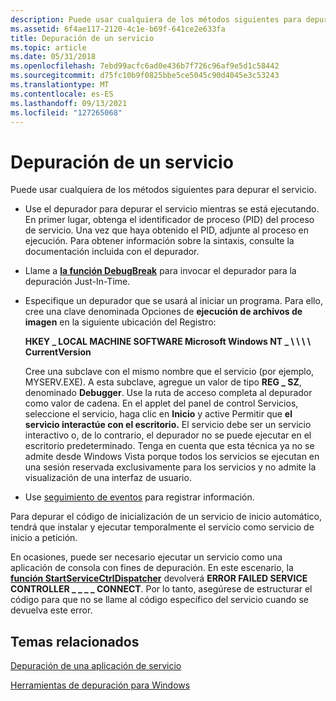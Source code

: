 ```yaml
---
description: Puede usar cualquiera de los métodos siguientes para depurar el servicio.
ms.assetid: 6f4ae117-2120-4c1e-b69f-641ce2e633fa
title: Depuración de un servicio
ms.topic: article
ms.date: 05/31/2018
ms.openlocfilehash: 7ebd99acfc6ad0e436b7f726c96af9e5d1c58442
ms.sourcegitcommit: d75fc10b9f0825bbe5ce5045c90d4045e3c53243
ms.translationtype: MT
ms.contentlocale: es-ES
ms.lasthandoff: 09/13/2021
ms.locfileid: "127265068"
---
```

# <a name="debugging-a-service"></a>Depuración de un servicio

Puede usar cualquiera de los métodos siguientes para depurar el servicio.

-   Use el depurador para depurar el servicio mientras se está ejecutando. En primer lugar, obtenga el identificador de proceso (PID) del proceso de servicio. Una vez que haya obtenido el PID, adjunte al proceso en ejecución. Para obtener información sobre la sintaxis, consulte la documentación incluida con el depurador.
-   Llame a [**la función DebugBreak**](/windows/desktop/api/debugapi/nf-debugapi-debugbreak) para invocar el depurador para la depuración Just-In-Time.
-   Especifique un depurador que se usará al iniciar un programa. Para ello, cree una clave denominada Opciones de **ejecución de archivos de imagen** en la siguiente ubicación del Registro:

    **HKEY \_ LOCAL MACHINE SOFTWARE Microsoft Windows NT \_ \\ \\ \\ \\ CurrentVersion**

    Cree una subclave con el mismo nombre que el servicio (por ejemplo, MYSERV.EXE). A esta subclave, agregue un valor de tipo **REG \_ SZ**, denominado **Debugger**. Use la ruta de acceso completa al depurador como valor de cadena. En el applet del panel de control Servicios, seleccione el servicio, haga clic en **Inicio** y active Permitir que **el servicio interactúe con el escritorio.** El servicio debe ser un servicio interactivo o, de lo contrario, el depurador no se puede ejecutar en el escritorio predeterminado. Tenga en cuenta que esta técnica ya no se admite desde Windows Vista porque todos los servicios se ejecutan en una sesión reservada exclusivamente para los servicios y no admite la visualización de una interfaz de usuario.

-   Use [seguimiento de eventos](/windows/desktop/ETW/event-tracing-portal) para registrar información.

Para depurar el código de inicialización de un servicio de inicio automático, tendrá que instalar y ejecutar temporalmente el servicio como servicio de inicio a petición.

En ocasiones, puede ser necesario ejecutar un servicio como una aplicación de consola con fines de depuración. En este escenario, la [**función StartServiceCtrlDispatcher**](/windows/desktop/api/Winsvc/nf-winsvc-startservicectrldispatchera) devolverá **ERROR FAILED SERVICE CONTROLLER \_ \_ \_ \_ CONNECT**. Por lo tanto, asegúrese de estructurar el código para que no se llame al código específico del servicio cuando se devuelva este error.

## <a name="related-topics"></a>Temas relacionados

<dl> <dt>

[Depuración de una aplicación de servicio](https://msdn.microsoft.com/library/cc267835.aspx)
</dt> <dt>

[Herramientas de depuración para Windows](https://msdn.microsoft.com/library/cc267445.aspx)
</dt> </dl>

 

 
